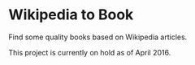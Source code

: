 # Wikipedia to Book
Find some quality books based on Wikipedia articles.

This project is currently on hold as of April 2016.